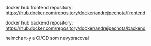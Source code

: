 docker hub frontend repository:
https://hub.docker.com/repository/docker/andrejpechota/frontend

docker hub backend repository:
https://hub.docker.com/repository/docker/andrejpechota/backend

helmchart-y a CI/CD som nevypracoval

